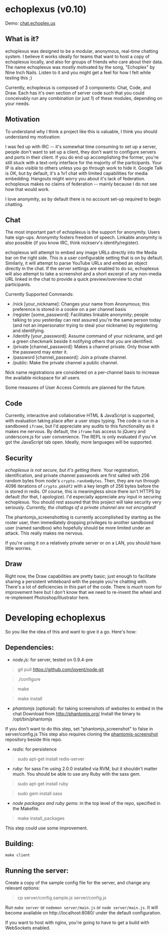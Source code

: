 echoplexus (v0.10)
==================

Demo: [chat.echoplex.us](http://chat.echoplex.us/github "chat.echoplex.us /github channel")

What is it?
-----------

echoplexus was designed to be a modular, anonymous, real-time chatting system.  I believe it works ideally for teams that want to host a copy of echoplexus locally, and also for groups of friends who care about their data.  The name echoplexus was mostly motivated by the song, "Echoplex" by Nine Inch Nails.  Listen to it and you might get a feel for how I felt while testing this ;)

Currently, echoplexus is composed of 3 components: Chat, Code, and Draw.  Each has it's own section of server code such that you could conceivably run any combination (or just 1) of these modules, depending on your needs.

Motivation
----------

To understand why I think a project like this is valuable, I think you should understand my motivation:

I was fed up with IRC -- it's somewhat time consuming to set up a server, people don't want to set up a client, they don't want to configure servers and ports in their client.  If you do end up accomplishing the former, you're still stuck with a text-only interface for the majority of the participants.  Your IP is also visible to others unless you go through work to hide it.  Google Talk is OK, but by default, it's a 1v1 chat with limited capabilities for media embedding.  Hangouts might worry you about it's lack of federation.  echoplexus makes no claims of federation -- mainly because I do not see how that would work.

I love anonymity, so by default there is no account set-up required to begin chatting.

Chat
----

The most important part of echoplexus is the support for anonymity.  Users hate sign-ups.  Anonymity fosters freedom of speech.  Linkable anonymity is also possible (if you know IRC, think nickserv's identify/register).

echoplexus will attempt to embed any image URLs directly into the Media bar on the right side.  This is a user configurable setting that is on by default.  Similarly, it will attempt to parse YouTube URLs and embed an object directly in the chat.  If the server settings are enabled to do so, echoplexus will also attempt to take a screenshot and a short excerpt of any non-media URL linked in the chat to provide a quick preview/overview to chat participants.

Currently Supported Commands:
- /nick [your_nickname]: Changes your name from Anonymous; this preference is stored in a cookie on a per channel basis
- /register [some_password]: Facilitates linkable anonymity; people talking to you yesterday can rest assured you're the same person today (and not an impersonator trying to steal your nickname) by registering and identifying.
- /identify [your_password]: Assume command of your nickname, and get a green checkmark beside it notifying others that you are identified.
- /private [channel_password]: Makes a channel private.  Only those with the password may enter it.
- /password [channel_password]: Join a private channel.
- /public: Make the private channel a public channel.

Nick name registrations are considered on a per-channel basis to increase the available nickspace for all users.

Some measures of User Access Controls are planned for the future.

Code
----

Currently, interactive and collaborative HTML & JavaScript is supported, with evaluation taking place after a user stops typing.  The code is run in a sandboxed `iframe`, but I'd appreciate any audits to this functionality as it makes me nervous.  By default, the `iframe` has access to jQuery and underscore.js for user convenience.  The REPL is only evaluated if you've got the JavaScript tab open.  Ideally, more languages will be supported.

Security
--------

*echoplexus is not secure, but it's getting there.*  Your registration, identification, and private channel passwords are first salted with 256 random bytes from node's `crypto.randomBytes`.  Then, they are run through 4096 iterations of `crypto.pbkdf2` with a key length of 256 bytes before the is stored in redis.  Of course, this is meaningless since there isn't HTTPS by default (for that, I apologize).  I'd especially appreciate any input in securing echoplexus.  You should rest assured that this project will take security very seriously.  *Currently, the chatlogs of a private channel are not encrypted!*

The phantomjs_screenshotting is currently accomplished by starting as the rooter user, then immediately dropping privileges to another sandboxed user (named sandbox) who hopefully should be more limited under an attack.  This really makes me nervous.

If you're using it on a relatively private server or on a LAN, you should have little worries.

Draw
----

Right now, the Draw capabilities are pretty basic; just enough to facilitate sharing a persistent whiteboard with the people you're chatting with.  There's a lot of deficiencies in this part of the code.  There is *much* room for improvement here but I don't know that we need to re-invent the wheel and re-implement Photoshop/Illustrator here.

Developing echoplexus
=================

So you like the idea of this and want to give it a go.  Here's how:

Dependencies:
-------------
- *node.js*: for server, tested on 0.9.4-pre

> git pull https://github.com/joyent/node.git

> ./configure

> make

> make install

- *phantomjs* (optional): for taking screenshots of websites to embed in the chat
Download from http://phantomjs.org/
Install the binary to /opt/bin/phantomjs

If you don't want to do this step, set "phantomjs_screenshot" to false in server/config.js
This step also requires cloning the [phantomjs-screenshot](https://github.com/qq99/phantomjs-screenshot) repository beside this repo.

- *redis*: for persistence
> sudo apt-get install redis-server

- *ruby*: for sass
I'm using 2.0.0 installed via RVM, but it shouldn't matter much.  You should be able to use any Ruby with the sass gem.

> sudo apt-get install ruby

> sudo gem install sass

- *node packages and ruby gems*: in the top level of the repo, specified in the Makefile.

> make install_packages

This step could use some improvement.

Building:
---------

`make client`


Running the server:
-------------------

Create a copy of the sample config file for the server, and change any relevant options:
> cp server/config.sample.js server/config.js

Run `make server` or `nodemon server/main.js` or `node server/main.js`.  It will become available on http://localhost:8080/ under the default configuration.

If you want to host with nginx, you're going to have to get a build with WebSockets enabled.
